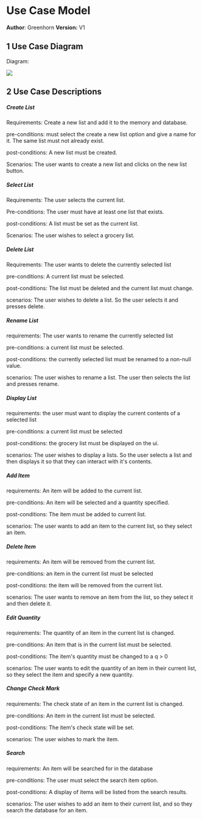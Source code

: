 # Use Case Model

**Author**: Greenhorn
**Version:** V1

## 1 Use Case Diagram

Diagram: 

![](https://drive.google.com/uc?export=view&id=1hwi55qHhRPELVLwjEHatOZPl2Xtzh3t6)

## 2 Use Case Descriptions

##### Create List

  Requirements: Create a new list and add it to the memory and database.

  pre-conditions: must select the create a new list option and give a name for it. The same list must not already exist.

post-conditions: A new list must be created.

Scenarios: The user wants to create a new list and clicks on the new list button.



##### Select List

Requirements:  The user selects the current list.

Pre-conditions: The user must have at least one list that exists.

post-conditions: A list must be set as the current list.

Scenarios: The user wishes to select a grocery list. 



##### Delete List

Requirements: The user wants to delete the currently selected list

pre-conditions: A current list must be selected.

post-conditions: The list must be deleted and the current list must change.

scenarios: The user wishes to delete a list. So the user selects it and presses delete.



##### Rename List

requirements: The user wants to rename the currently selected list

pre-conditions: a current list must be selected.

post-conditions: the currently selected list must be renamed to a non-null value.

scenarios: The user wishes to rename a list. The user then selects the list and presses rename.



##### Display List

requirements: the user must want to display the current contents of a selected list

pre-conditions: a current list must be selected

post-conditions: the grocery list must be displayed on the ui.

scenarios: The user wishes to display a lists. So the user selects a list and then displays it so that they can interact with it's contents.



##### Add Item

requirements: An item will be added to the current list.

pre-conditions: An item will be selected and a quantity specified.

post-conditions: The item must be added to current list.

scenarios: The user wants to add an item to the current list, so they select an item.



##### Delete Item

requirements: An item will be removed from the current list.

pre-conditions: an item in the current list must be selected

post-conditions: the item will be removed from the current list.

scenarios: The user wants to remove an item from the list, so they select it and then delete it. 



##### Edit Quantity

requirements: The quantity of an item in the current list is changed.

pre-conditions: An item that is in the current list must be selected.

post-conditions: The item's quantity must be changed to a q > 0

scenarios: The user wants to edit the quantity of an item in their current list, so they select the item and specify a new quantity. 



##### Change Check Mark

requirements: The check state of an item in the current list is changed.

pre-conditions: An item in the current list must be selected.

post-conditions: The item's check state will be set.

scenarios: The user wishes to mark the item. 



##### Search

requirements: An item will be searched for in the database

pre-conditions: The user must select the search item option.

post-conditions:  A display of items will be listed from the search results.

scenarios: The user wishes to add an item to their current list, and so they search the database for an item.